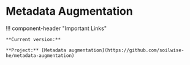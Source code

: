 # Metadata Augmentation

!!! component-header "Important Links"

    **Current version:**
    
    **Project:** [Metadata augmentation](https://github.com/soilwise-he/metadata-augmentation)
